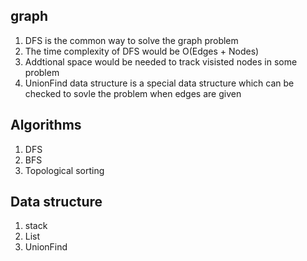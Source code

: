 ## graph

1. DFS is the common way to solve the graph problem
2. The time complexity of DFS would be O(Edges + Nodes)
3. Addtional space would be needed to track visisted nodes in some problem
4. UnionFind data structure is a special data structure which can be checked to sovle the problem when edges are given


## Algorithms

1. DFS
2. BFS
3. Topological sorting


## Data structure

1. stack
2. List
3. UnionFind


